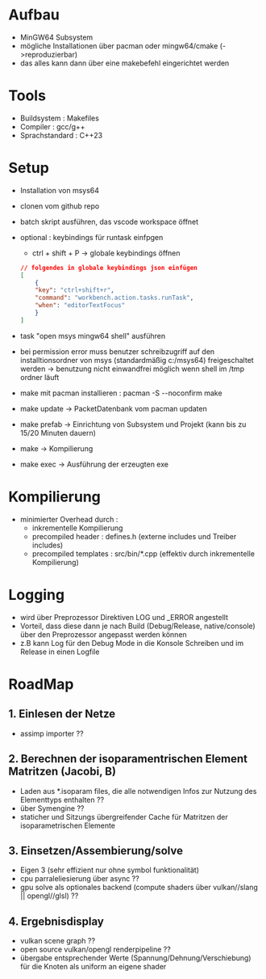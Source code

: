 # Aufbau
- MinGW64 Subsystem
- mögliche Installationen über pacman oder mingw64/cmake (->reproduzierbar)
- das alles kann dann über eine makebefehl eingerichtet werden

# Tools
- Buildsystem : Makefiles
- Compiler : gcc/g++
- Sprachstandard : C++23

# Setup
- Installation von msys64
- clonen vom github repo
- batch skript ausführen, das vscode workspace öffnet
- optional : keybindings für runtask einfpgen
    - ctrl + shift + P -> globale keybindings öffnen
    ```json
    // folgendes in globale keybindings json einfügen
    [
        {
        "key": "ctrl+shift+r",
        "command": "workbench.action.tasks.runTask",
        "when": "editorTextFocus"
        }
    ]
    ```
- task "open msys mingw64 shell" ausführen
- bei permission error muss benutzer schreibzugriff auf den installtionsordner von msys (standardmäßig c:/msys64) freigeschaltet werden
    -> benutzung nicht einwandfrei möglich wenn shell im /tmp ordner läuft

- make mit pacman installieren : pacman -S --noconfirm make
- make update       -> PacketDatenbank vom pacman updaten
- make prefab       -> Einrichtung von Subsystem und Projekt (kann bis zu 15/20 Minuten dauern)
- make              -> Kompilierung
- make exec         -> Ausführung der erzeugten exe

# Kompilierung
- minimierter Overhead durch :
    - inkrementelle Kompilierung
    - precompiled header : defines.h (externe includes und Treiber includes)
    - precompiled templates : src/bin/*.cpp (effektiv durch inkrementelle Kompilierung)

# Logging
- wird über Preprozessor Direktiven LOG und _ERROR angestellt
- Vorteil, dass diese dann je nach Build (Debug/Release, native/console) über den Preprozessor angepasst werden können
- z.B kann Log für den Debug Mode in die Konsole Schreiben und im Release in einen Logfile 

# RoadMap

## 1. Einlesen der Netze
- assimp importer ??

## 2. Berechnen der isoparamentrischen Element Matritzen (Jacobi, B)
- Laden aus *.isoparam files, die alle notwendigen Infos zur Nutzung des Elementtyps enthalten ?? 
- über Symengine ??
- staticher und Sitzungs übergreifender Cache für Matritzen der isoparametrischen Elemente

## 3. Einsetzen/Assembierung/solve
- Eigen 3 (sehr effizient nur ohne symbol funktionalität)
- cpu parraleliesierung über async ??
- gpu solve als optionales backend (compute shaders über vulkan//slang || opengl//glsl) ??

## 4. Ergebnisdisplay
- vulkan scene graph ??
- open source vulkan/opengl renderpipeline ??
- übergabe entsprechender Werte (Spannung/Dehnung/Verschiebung) für die Knoten als uniform an eigene shader
